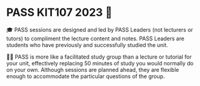# PASS KIT107 2023 👋

🎓 PASS sessions are designed and led by PASS Leaders (not lecturers or tutors) to compliment the lecture content and notes. PASS Leaders are students who have previously and successfully studied the unit. 

👩‍🔬 PASS is more like a facilitated study group than a lecture or tutorial for your unit, effectively replacing 50 minutes of study you would normally do on your own. Although sessions are planned ahead, they are flexible enough to accommodate the particular questions of the group.



